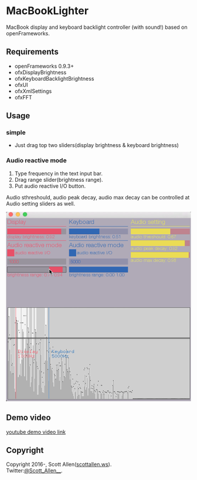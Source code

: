 # MacBookLighter
MacBook display and keyboard backlight controller (with sound!) based on openFrameworks.

## Requirements
- openFrameworks 0.9.3+
- ofxDisplayBrightness
- ofxKeyboardBacklightBrightness
- ofxUI
- ofxXmlSettings
- ofxFFT

## Usage
### simple
- Just drag top two sliders(display brightness & keyboard brightness)

### Audio reactive mode
1. Type frequency in the text input bar.
2. Drag range slider(brightness range).
3. Put audio reactive I/O button.

Audio sthreshould, audio peak decay, audio max decay can be controlled at Audio setting sliders as well.

![UI](https://raw.githubusercontent.com/5c0tt411en/MacBookLighter/master/UI.png)

## Demo video
[youtube demo video link](https://youtu.be/64Zzr_8yLi8)

## Copyright
Copyright 2016-, Scott Allen([scottallen.ws](http://scottallen.ws)).  
Twitter:[@Scott_Allen__](https://twitter.com/#!/Scott_Allen__ "twitter@Scott_Allen__").
